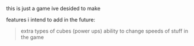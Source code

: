 this is just a game ive desided to make

features i intend to add in the future:
  >extra types of cubes (power ups)
  >ability to change speeds of stuff in the game  
